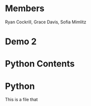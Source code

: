 # Members
Ryan Cockrill, Grace Davis, Sofia Mimlitz

# Demo 2
# Python Contents

  # Python
  This is a file that
